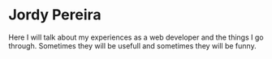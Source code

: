 # Jordy Pereira

Here I will talk about my experiences as a web developer and the things I go through. Sometimes they will be usefull and sometimes they will be funny.
